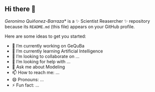 ## Hi there 👋


*Geronimo Quiñonez-Barraza** is a ✨ Scientist Reasercher ✨ repository because its `README.md` (this file) appears on your GitHub profile.

Here are some ideas to get you started:

- 🔭 I’m currently working on GeQuBa
- 🌱 I’m currently learning Artificial Intelligence
- 👯 I’m looking to collaborate on ...
- 🤔 I’m looking for help with ...
- 💬 Ask me about Modeling
- 📫 How to reach me: ...
- 😄 Pronouns: ...
- ⚡ Fun fact: ...

